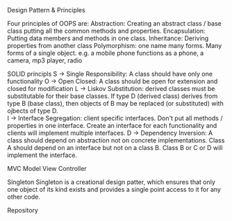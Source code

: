 Design Pattern & Principles

Four principles of OOPS are:
	Abstraction: Creating an abstract class / base class putting all the common methods and properties.
	Encapsulation: Putting data members and methods in one class.
	Inheritance: Deriving properties from another class
	Polymorphism: one name many forms. Many forms of a single object. e.g. a mobile phone functions as a phone,
				  a camera, mp3 player, radio

SOLID principls
	S -> Single Responsibility: A class should have only one functionality
	O -> Open Closed: A class should be open for extension and closed for modification
	L -> Liskov Substitution: derived classes must be substitutable for their base classes. If type D (derived class) 
							  derives from type B (base class), then objects of B may be replaced (or substituted) with
							  ojbects of type D.							  
	I -> Interface Segregation: client specific interfaces. Don't put all methods / properties in one interface.
								Create an interface for each functionality and clients will implement multiple
								interfaces.
	D -> Dependency Inversion: A class should depend on abstraction not on concrete implementations. Class A should depend on
							   an interface but not on a class B. Class B or C or D will implement the interface.

MVC
	Model
	View
	Controller

Singleton
	Singleton is a creational design patter, which ensures that only one object of its kind exists and provides a single point
	access to it for any other code.

Repository


